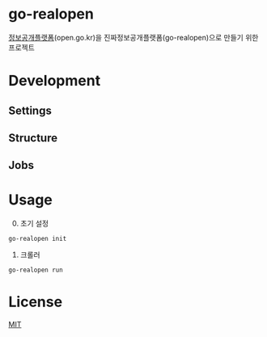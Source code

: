 # go-realopen
[정보공개플랫폼](https://open.go.kr)(open.go.kr)을 진짜정보공개플랫폼(go-realopen)으로 만들기 위한 프로젝트

# Development
## Settings

## Structure

## Jobs

# Usage
0. 초기 설정
```
go-realopen init
```

1. 크롤러 
```
go-realopen run
```

# License
[MIT](LICENSE)
